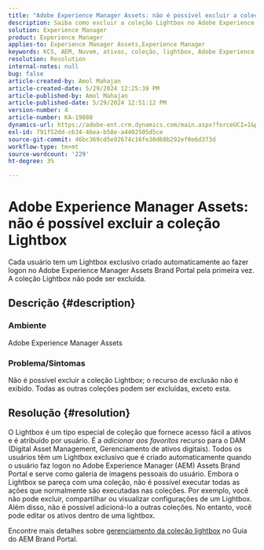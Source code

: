```yaml
---
title: "Adobe Experience Manager Assets: não é possível excluir a coleção Lightbox"
description: Saiba como excluir a coleção Lightbox no Adobe Experience Manager Assets. A coleção Lightbox não pode ser excluída.
solution: Experience Manager
product: Experience Manager
applies-to: Experience Manager Assets,Experience Manager
keywords: KCS, AEM, Nuvem, ativos, coleção, lightbox, Adobe Experience Manager Assets, brand portal
resolution: Resolution
internal-notes: null
bug: false
article-created-by: Amol Mahajan
article-created-date: 5/29/2024 12:25:39 PM
article-published-by: Amol Mahajan
article-published-date: 5/29/2024 12:51:12 PM
version-number: 4
article-number: KA-19080
dynamics-url: https://adobe-ent.crm.dynamics.com/main.aspx?forceUCI=1&pagetype=entityrecord&etn=knowledgearticle&id=80d64489-b61d-ef11-840a-002248092444
exl-id: 791f52dd-c634-46ea-b58e-a4402505d5ce
source-git-commit: 46bc369cd5e92674c16fe30d68b292ef0e6d373d
workflow-type: tm+mt
source-wordcount: '229'
ht-degree: 3%

---
```


# Adobe Experience Manager Assets: não é possível excluir a coleção Lightbox


Cada usuário tem um Lightbox exclusivo criado automaticamente ao fazer logon no Adobe Experience Manager Assets Brand Portal pela primeira vez. A coleção Lightbox não pode ser excluída.

## Descrição {#description}


### <b>Ambiente</b>

Adobe Experience Manager Assets



### <b>Problema/Sintomas</b>

Não é possível excluir a coleção Lightbox; o recurso de exclusão não é exibido. Todas as outras coleções podem ser excluídas, exceto esta.


## Resolução {#resolution}


O Lightbox é um tipo especial de coleção que fornece acesso fácil a ativos e é atribuído por usuário. É a *adicionar aos favoritos* recurso para o DAM (Digital Asset Management, Gerenciamento de ativos digitais). Todos os usuários têm um Lightbox exclusivo que é criado automaticamente quando o usuário faz logon no Adobe Experience Manager (AEM) Assets Brand Portal e serve como galeria de imagens pessoais do usuário. Embora o Lightbox se pareça com uma coleção, não é possível executar todas as ações que normalmente são executadas nas coleções. Por exemplo, você não pode excluir, compartilhar ou visualizar configurações de um Lightbox. Além disso, não é possível adicioná-lo a outras coleções. No entanto, você pode editar os ativos dentro de uma lightbox.

Encontre mais detalhes sobre [gerenciamento da coleção lightbox](https://experienceleague.adobe.com/en/docs/experience-manager-brand-portal/using/download/brand-portal-light-box) no Guia do AEM Brand Portal.
